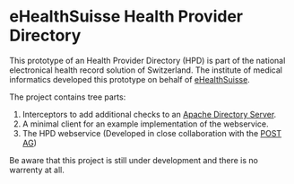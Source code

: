 # eHealthSuisse Health Provider Directory
This prototype of an Health Provider Directory (HPD) is part of the national electronical health record solution of Switzerland.
The institute of medical informatics developed this prototype on behalf of <a href="http://www.e-health-suisse.ch">eHealthSuisse</a>.

The project contains tree parts:

1. Interceptors to add additional checks to an <a href="https://directory.apache.org/apacheds/">Apache Directory Server</a>.
2. A minimal client for an example implementation of the webservice.
3. The HPD webservice (Developed in close collaboration with the <a href="https://www.post.ch/de/privat">POST AG</a>)

Be aware that this project is still under development and there is no warrenty at all.

